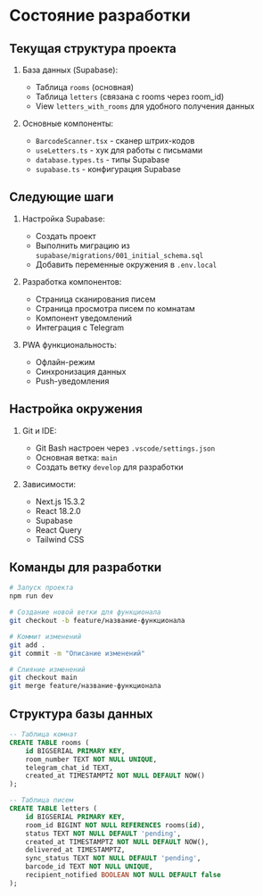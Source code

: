 # Состояние разработки

## Текущая структура проекта

1. База данных (Supabase):
   - Таблица `rooms` (основная)
   - Таблица `letters` (связана с rooms через room_id)
   - View `letters_with_rooms` для удобного получения данных

2. Основные компоненты:
   - `BarcodeScanner.tsx` - сканер штрих-кодов
   - `useLetters.ts` - хук для работы с письмами
   - `database.types.ts` - типы Supabase
   - `supabase.ts` - конфигурация Supabase

## Следующие шаги

1. Настройка Supabase:
   - Создать проект
   - Выполнить миграцию из `supabase/migrations/001_initial_schema.sql`
   - Добавить переменные окружения в `.env.local`

2. Разработка компонентов:
   - Страница сканирования писем
   - Страница просмотра писем по комнатам
   - Компонент уведомлений
   - Интеграция с Telegram

3. PWA функциональность:
   - Офлайн-режим
   - Синхронизация данных
   - Push-уведомления

## Настройка окружения

1. Git и IDE:
   - Git Bash настроен через `.vscode/settings.json`
   - Основная ветка: `main`
   - Создать ветку `develop` для разработки

2. Зависимости:
   - Next.js 15.3.2
   - React 18.2.0
   - Supabase
   - React Query
   - Tailwind CSS

## Команды для разработки

```bash
# Запуск проекта
npm run dev

# Создание новой ветки для функционала
git checkout -b feature/название-функционала

# Коммит изменений
git add .
git commit -m "Описание изменений"

# Слияние изменений
git checkout main
git merge feature/название-функционала
```

## Структура базы данных

```sql
-- Таблица комнат
CREATE TABLE rooms (
    id BIGSERIAL PRIMARY KEY,
    room_number TEXT NOT NULL UNIQUE,
    telegram_chat_id TEXT,
    created_at TIMESTAMPTZ NOT NULL DEFAULT NOW()
);

-- Таблица писем
CREATE TABLE letters (
    id BIGSERIAL PRIMARY KEY,
    room_id BIGINT NOT NULL REFERENCES rooms(id),
    status TEXT NOT NULL DEFAULT 'pending',
    created_at TIMESTAMPTZ NOT NULL DEFAULT NOW(),
    delivered_at TIMESTAMPTZ,
    sync_status TEXT NOT NULL DEFAULT 'pending',
    barcode_id TEXT NOT NULL UNIQUE,
    recipient_notified BOOLEAN NOT NULL DEFAULT false
);
``` 